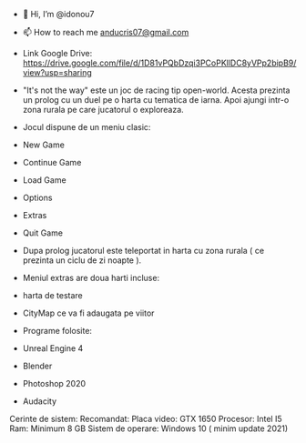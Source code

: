 - 👋 Hi, I’m @idonou7
- 📫 How to reach me anducris07@gmail.com

- Link Google Drive:
https://drive.google.com/file/d/1D81vPQbDzqi3PCoPKllDC8yVPp2bipB9/view?usp=sharing

- "It's not the way" este un joc de racing tip open-world. Acesta prezinta un prolog cu un duel pe o harta cu tematica de iarna.
Apoi ajungi intr-o zona rurala pe care jucatorul o exploreaza.

- Jocul dispune de un meniu clasic:
- New Game
- Continue Game
- Load Game
- Options
- Extras
- Quit Game
- Dupa prolog jucatorul este teleportat in harta cu zona rurala ( ce prezinta un ciclu de zi noapte ).
- Meniul extras are doua harti incluse:
- harta de testare
- CityMap ce va fi adaugata pe viitor
- Programe folosite:
- Unreal Engine 4
- Blender
- Photoshop 2020
- Audacity

Cerinte de sistem:
Recomandat:
Placa video: GTX 1650
Procesor: Intel I5 
Ram:  Minimum 8 GB
Sistem de operare: Windows 10 ( minim update 2021)

